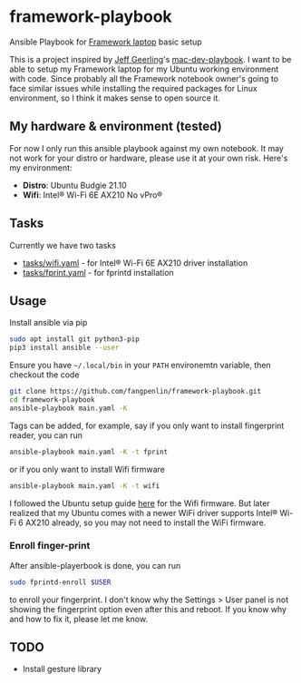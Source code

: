 # framework-playbook
Ansible Playbook for [Framework laptop](https://frame.work/) basic setup

This is a project inspired by [Jeff Geerling](https://github.com/geerlingguy)'s [mac-dev-playbook](https://github.com/geerlingguy/mac-dev-playbook).
I want to be able to setup my Framework laptop for my Ubuntu working environment with code.
Since probably all the Framework notebook owner's going to face similar issues while installing the required packages for Linux environment, so I think it makes sense to open source it.

## My hardware & environment (tested)

For now I only run this ansible playbook against my own notebook. It may not work for your distro or hardware, please use it at your own risk. Here's my environment:

- **Distro**: Ubuntu Budgie 21.10
- **Wifi**: Intel® Wi-Fi 6E AX210 No vPro®

## Tasks

Currently we have two tasks

- [tasks/wifi.yaml](tasks/wifi.yaml) - for Intel® Wi-Fi 6E AX210 driver installation 
- [tasks/fprint.yaml](tasks/fprint.yaml) - for fprintd installation

## Usage

Install ansible via pip

```bash
sudo apt install git python3-pip
pip3 install ansible --user
```

Ensure you have `~/.local/bin` in your `PATH` environemtn variable, then checkout the code

```bash
git clone https://github.com/fangpenlin/framework-playbook.git
cd framework-playbook
ansible-playbook main.yaml -K
```

Tags can be added, for example, say if you only want to install fingerprint reader, you can run

```bash
ansible-playbook main.yaml -K -t fprint
```

or if you only want to install Wifi firmware

```bash
ansible-playbook main.yaml -K -t wifi
```

I followed the Ubuntu setup guide [here](https://community.frame.work/t/ubuntu-21-04-on-the-framework-laptop/2722) for the Wifi firmware. But later realized that my Ubuntu comes with a newer WiFi driver supports Intel® Wi-Fi 6 AX210 already, so you may not need to install the WiFi firmware.

### Enroll finger-print

After ansible-playerbook is done, you can run

```bash
sudo fprintd-enroll $USER
```

to enroll your fingerprint.
I don't know why the Settings > User panel is not showing the fingerprint option even after this and reboot.
If you know why and how to fix it, please let me know.

## TODO

- Install gesture library
